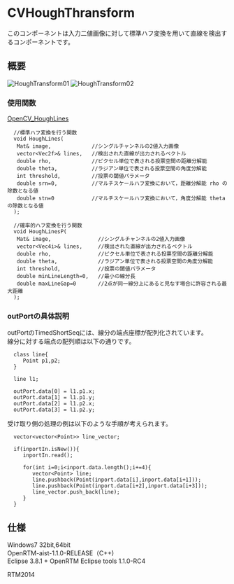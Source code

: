CVHoughThransform
=================
このコンポーネントは入力二値画像に対して標準ハフ変換を用いて直線を検出するコンポーネントです。

概要
--------
![HoughTransform01](http://www.sic.shibaura-it.ac.jp/~ma13055/HoughTransform01)
![HoughTransform02](http://www.sic.shibaura-it.ac.jp/~ma13055/HoughTransform02)


### 使用関数 ###
[OpenCV_HoughLines](http://opencv.jp/opencv-2svn/cpp/imgproc_feature_detection.html?highlight "OpenCV_HoughLines,HoughLinesP")

      //標準ハフ変換を行う関数
      void HoughLines(
       Mat& image,             //シングルチャンネルの2値入力画像
       vector<Vec2f>& lines,   //検出された直線が出力されるベクトル
       double rho,             //ピクセル単位で表される投票空間の距離分解能
       double theta,           //ラジアン単位で表される投票空間の角度分解能
       int threshold,          //投票の閾値パラメータ
       double srn=0,           //マルチスケールハフ変換において，距離分解能 rho の除数となる値
       double stn=0            //マルチスケールハフ変換において，角度分解能 theta の除数となる値
      );

      //確率的ハフ変換を行う関数
      void HoughLinesP(
       Mat& image,               //シングルチャンネルの2値入力画像
       vector<Vec4i>& lines,     //検出された直線が出力されるベクトル
       double rho,               //ピクセル単位で表される投票空間の距離分解能
       double theta,             //ラジアン単位で表される投票空間の角度分解能
       int threshold,            //投票の閾値パラメータ
       double minLineLength=0,   //最小の線分長
       double maxLineGap=0       //2点が同一線分上にあると見なす場合に許容される最大距離
      );

### outPortの具体説明 ###
outPortのTimedShortSeqには、線分の端点座標が配列化されています。  
線分に対する端点の配列順は以下の通りです。

      class line{
         Point p1,p2;
      }
      
      line l1;

      outPort.data[0] = l1.p1.x;
      outPort.data[1] = l1.p1.y;
      outPort.data[2] = l1.p2.x;
      outPort.data[3] = l1.p2.y;

受け取り側の処理の例は以下のような手順が考えられます。

      vector<vector<Point>> line_vector;
      
      if(inportIn.isNew()){
         inportIn.read();
         
         for(int i=0;i<inport.data.length();i+=4){
            vector<Point> line;
            line.pushback(Point(inport.data[i],inport.data[i+1]));
            line.pushback(Point(inport.data[i+2],inport.data[i+3]));
            line_vector.push_back(line);
         }
      }
      

仕様
--------
Windows7 32bit,64bit  
OpenRTM-aist-1.1.0-RELEASE（C++)  
Eclipse 3.8.1 + OpenRTM Eclipse tools 1.1.0-RC4  


RTM2014
